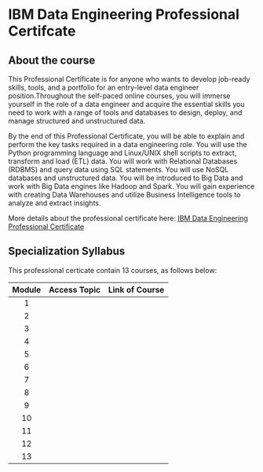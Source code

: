 # IBM Data Engineering Professional Certifcate

## About the course

This Professional Certificate is for anyone who wants to develop job-ready skills, tools, and a portfolio for an entry-level data engineer position.Throughout the self-paced online courses, you will immerse yourself in the role of a data engineer and acquire the essential skills you need to work with a range of tools and databases to design, deploy, and manage structured and unstructured data.

By the end of this Professional Certificate, you will be able to explain and perform the key tasks required in a data engineering role. You will use the Python programming language and Linux/UNIX shell scripts to extract, transform and load (ETL) data. You will work with Relational Databases (RDBMS) and query data using SQL statements. You will use NoSQL databases and unstructured data. You will be introduced to Big Data and work with Big Data engines like Hadoop and Spark. You will gain experience with creating Data Warehouses and utilize Business Intelligence tools to analyze and extract insights.

More details about the professional certificate here: [IBM Data Engineering Professional Certificate](https://www.coursera.org/learn/introduction-to-data-engineering)

## Specialization Syllabus

This professional certicate contain 13 courses, as follows below:

| Module | Access Topic | Link of Course |
|:------:|:------------:|:--------------:|
| 1      |              |                |
| 2      |              |                |
| 3      |              |                |
| 4      |              |                |
| 5      |              |                |
| 6      |              |                |
| 7      |              |                |
| 8      |              |                |
| 9      |              |                |
| 10     |              |                |
| 11     |              |                |
| 12     |              |                |
| 13     |              |                |
